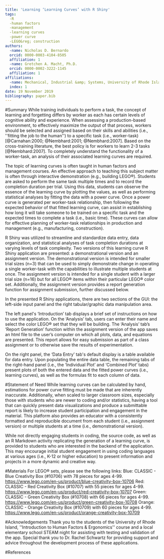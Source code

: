 ```yaml
---
title: 'Learning ‘Learning Curves’ with R Shiny'
tags:
  -R
  -human factors
  -management
  -learning curves
  -power curve
  -LEGO&reg; construction
authors:
  -name: Nicholas D. Bernardo
  orcid: 0000-0003-4104-8505
  affiliation: 1
  -name: Gretchen A. Macht, Ph.D.
  orcid: 0000-0002-3222-1145
  affiliation: 1
affiliations: 
  -name: Mechanical, Industrial &amp; Systems, University of Rhode Island
  index: 1
date: 19 November 2019
bibliography: paper.bib
---
```

#Summary
While training individuals to perform a task, the concept of learning and forgetting differs by worker as each has certain levels of cognitive ability and experience. When assessing a production-based environment, to effectively maximize the output of that process, workers should be selected and assigned based on their skills and abilities (i.e., ''fitting the job to the human'') to a specific task (i.e., worker-task) [@Carnahan:2000; @Nembhard:2001; @Nembhard:2007]. Based on the cross-training literature, the best policy is for workers to learn 2-3 tasks [@Nembhard:2007]. To completely understand the functionality of a worker-task, an analysis of their associated learning curves are required. 

The topic of learning curves is often taught in human factors and management courses. An effective approach to teaching this subject matter is often through interactive demonstration (e.g., building LEGO&reg;). Students are asked to perform the same task multiple times and to record the completion duration per trial. Using this data, students can observe the essence of the learning curve by plotting the values, as well as performing statistical analyses by fitting the data with a power curve. Once a power curve is generated per worker-task relationship, then following the expected behavior of that fitted learning curve, can assist in establishing how long it will take someone to be trained on a specific task and the expected times to complete a task (i.e., basic time). These curves can allow for effective planning of worker-task relationships in production and management (e.g., manufacturing, construction). 

R Shiny was utilized to streamline and standardize data entry, data organization, and statistical analyses of task completion durations at varying levels of task complexity. Two versions of this learning curve R Shiny application are presented: a demonstrational version and an assignment version. The demonstrational version is intended for smaller trial sizes (n&equals;3) that can be used to simply demonstrate change in operating a single worker-task with the capabilities to illustrate multiple students at once. The assignment version is intended for a single student with a larger trial size (n&equals;16) but for all LEGO&reg; items within their particular LEGO&reg; color set. Additionally, the assignment version provides a report generation function for assignment submission, further discussed below. 

In the presented R Shiny applications, there are two sections of the GUI: the left-side input panel and the right tabular/graphic data manipulation area. 

The left panel's ‘Introduction’ tab displays a brief set of instructions on how to use the application. On the ‘Analysis’ tab, users can enter their name and select the color LEGO&reg; set that they will be building. The ‘Analysis’ tab’s ‘Report Generation’ function within the assignment version of the app saves an html file to the user’s computer on which all plots, data, and equations are presented. This report allows for easy submission as part of a class assignment or to otherwise save the results of experimentation. 

On the right panel, the ‘Data Entry’ tab's default display is a table available for data entry. Upon populating the entire data table, the remaining tabs of the right-hand panel (i.e., the ‘Individual Plot’ and ‘Combined Plot’ tabs) present plots of both the entered data and the fitted power curves (i.e., learning curves), as well as the formulas fit to each column of data.


#Statement of Need
While learning curves can be calculated by hand, estimations for power curve fitting must be made that are inherently inaccurate. Additionally, when scaled to larger classroom sizes, especially those with students who are newer to coding and/or statistics, having a tool that can quickly present data visualizations and produce a submittable report is likely to increase student participation and engagement in the material. This platform also provides an educator with a consistently formatted and reproducible document from each student (i.e., assignment version) or multiple students at a time (i.e., demonstrational version). 

While not directly engaging students in coding, the source code, as well as an R Markdown activity replicating the generation of a learning curve, is provided to students who are interested in the backend of the application. This may encourage initial student engagement in using coding languages at various ages (i.e., K-12 or higher education) to present information and projects in a more dynamic and creative way.

#Materials
For LEGO&reg; sets, please see the following links:
Blue: CLASSIC - Blue Creativity Box (#10706) with 78 pieces for ages 4-99. https://www.lego.com/en-us/product/blue-creativity-box-10706
Red: CLASSIC - Red Creativity Box (#10707) with 55 pieces for ages 4-99. https://www.lego.com/en-us/product/red-creativity-box-10707
Green: CLASSIC - Green Creativity Box (#10708) with 66 pieces for ages 4-99. https://www.lego.com/en-us/product/green-creativity-box-10708
Orange: CLASSIC - Orange Creativity Box (#10709) with 60 pieces for ages 4-99. https://www.lego.com/en-us/product/orange-creativity-box-10709

#Acknowledgements
Thank you to the students of the University of Rhode Island, ''Introduction to Human Factors & Ergonomics'' course and a local elementary school STEAM night for assisting with testing and validation of the app. Special thank you to Dr. Rachel Schwartz for providing support and advice throughout the development process of these applications.

#References
